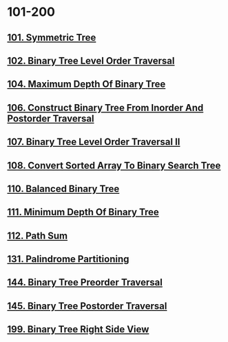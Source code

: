 # 101-200

## [101. Symmetric Tree](./101-symmetric-tree.md)

## [102. Binary Tree Level Order Traversal](./102-binary-tree-level-order-traversal.md)

## [104. Maximum Depth Of Binary Tree](./104-maximum-depth-of-binary-tree.md)

## [106. Construct Binary Tree From Inorder And Postorder Traversal](./106-construct-binary-tree-from-inorder-and-postorder-traversal.md)

## [107. Binary Tree Level Order Traversal II](./107-binary-tree-level-order-traversal-II.md)

## [108. Convert Sorted Array To Binary Search Tree](./108-convert-sorted-array-to-binary-search-tree.md)

## [110. Balanced Binary Tree](./110-balanced-binary-tree.md)

## [111. Minimum Depth Of Binary Tree](./111-minimum-depth-of-binary-tree.md)

## [112. Path Sum](./112-path-sum.md)

## [131. Palindrome Partitioning](./131-palindrome-partitioning.md)

## [144. Binary Tree Preorder Traversal](./144-binary-tree-preorder-traversal.md)

## [145. Binary Tree Postorder Traversal](./145-binary-tree-postorder-traversal.md)

## [199. Binary Tree Right Side View](./199-binary-tree-right-side-view.md)
